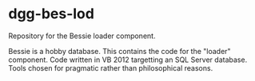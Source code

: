 # dgg-bes-lod
Repository for the Bessie loader component.

Bessie is a hobby database. This contains the code for the "loader" component.
Code written in VB 2012 targetting an SQL Server database. 
Tools chosen for pragmatic rather than philosophical reasons.
